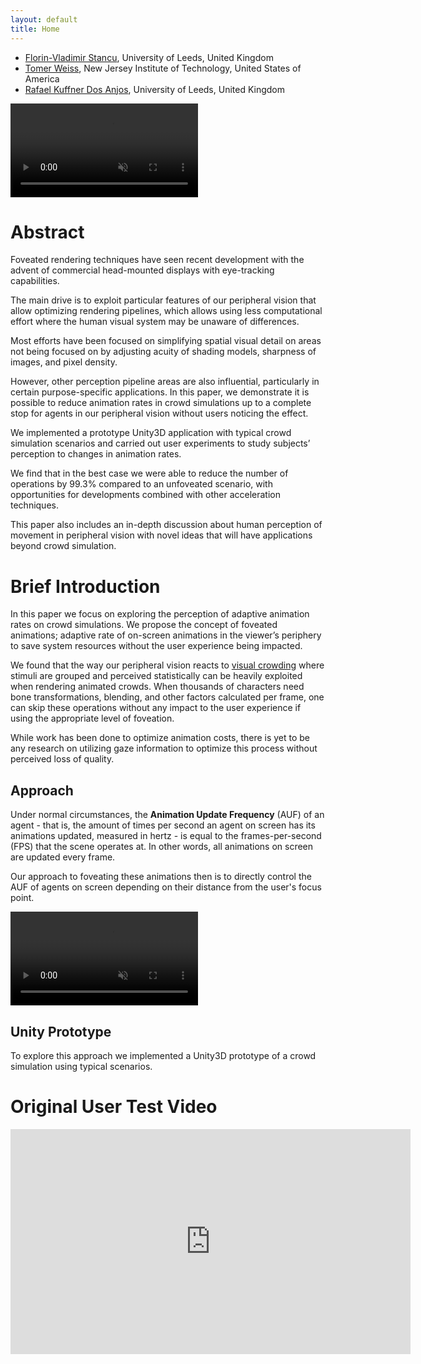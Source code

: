 ```yaml
---
layout: default
title: Home
---
```

<ul>
  <li><a href="#">Florin-Vladimir Stancu</a>, University of Leeds, United Kingdom</li>
  <li><a href="#">Tomer Weiss</a>, New Jersey Institute of Technology, United States of America</li>
  <li><a href="#">Rafael Kuffner Dos Anjos</a>, University of Leeds, United Kingdom</li>
</ul>


<video autoplay muted loop playsinline style="max-width: 100%; height: auto;">
  <source src="/assets/videos/Foveated Animations - Dynamic Foveation Mean Values Presentation.mp4" type="video/mp4">
  Your browser does not support the video tag.
</video>

# Abstract

Foveated rendering techniques have seen recent development with the advent of commercial head-mounted
displays with eye-tracking capabilities. 

The main drive is to exploit particular features of our peripheral vision
that allow optimizing rendering pipelines, which allows using less computational effort where the human
visual system may be unaware of differences. 

Most efforts have been focused on simplifying spatial visual detail on areas not being focused on by adjusting acuity of shading models, sharpness of images, and pixel
density. 

However, other perception pipeline areas are also influential, particularly in certain purpose-specific
applications. In this paper, we demonstrate it is possible to reduce animation rates in crowd simulations up
to a complete stop for agents in our peripheral vision without users noticing the effect. 

We implemented a prototype Unity3D application with typical crowd simulation scenarios and carried out user experiments to
study subjects’ perception to changes in animation rates. 

We find that in the best case we were able to reduce the number of operations by 99.3% compared to an unfoveated scenario, with opportunities for developments
combined with other acceleration techniques. 

This paper also includes an in-depth discussion about human
perception of movement in peripheral vision with novel ideas that will have applications beyond crowd
simulation.

# Brief Introduction

In this paper we focus on exploring the perception of adaptive animation rates on crowd simulations. We propose the concept of foveated animations; adaptive rate of on-screen animations in the
viewer’s periphery to save system resources without the user experience
being impacted. 

We found that the way our peripheral vision reacts to [visual crowding](https://en.wikipedia.org/wiki/Visual_crowding)
where stimuli are grouped and perceived statistically can be heavily exploited when rendering
animated crowds. When thousands of characters need bone transformations, blending, and other
factors calculated per frame, one can skip these operations without any impact to the user experience if using the 
appropriate level of foveation. 

While work has been done to optimize animation
costs, there is yet to be any research on utilizing gaze information to optimize this process
without perceived loss of quality.



## Approach

Under normal circumstances, the **Animation Update Frequency** (AUF) of an agent - that is, the amount of times per second an
agent on screen has its animations updated, measured in hertz - is equal to the frames-per-second (FPS) that the scene operates at. 
In other words, all animations on screen are updated every frame.

Our approach to foveating these animations then is to directly control the AUF of agents on screen depending on their
distance from the user's focus point.

<video autoplay muted loop playsinline style="max-width: 100%; height: auto;">
  <source src="/assets/videos/Foveation Example.mp4" type="video/mp4">
  Your browser does not support the video tag.
</video>

## Unity Prototype

To explore this approach we implemented a Unity3D prototype of a crowd simulation using
typical scenarios.


# Original User Test Video

<iframe width="640" height="360" src="https://www.youtube-nocookie.com/embed/0TlGL1wiBAY?si=Bn0RymPKVei7tO0_" title="YouTube video player" frameborder="0" allow="accelerometer; autoplay; clipboard-write; encrypted-media; gyroscope; picture-in-picture; web-share" referrerpolicy="strict-origin-when-cross-origin" allowfullscreen></iframe>


